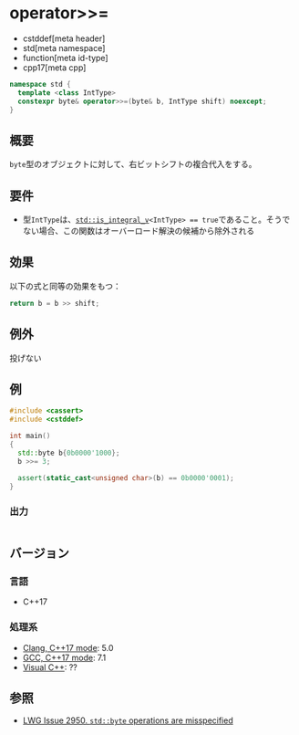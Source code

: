 # operator>>=
* cstddef[meta header]
* std[meta namespace]
* function[meta id-type]
* cpp17[meta cpp]

```cpp
namespace std {
  template <class IntType>
  constexpr byte& operator>>=(byte& b, IntType shift) noexcept;
}
```

## 概要
`byte`型のオブジェクトに対して、右ビットシフトの複合代入をする。


## 要件
- 型`IntType`は、[`std::is_integral_v`](/reference/type_traits/is_integral.md)`<IntType> == true`であること。そうでない場合、この関数はオーバーロード解決の候補から除外される


## 効果
以下の式と同等の効果をもつ：

```cpp
return b = b >> shift;
```


## 例外
投げない


## 例
```cpp example
#include <cassert>
#include <cstddef>

int main()
{
  std::byte b{0b0000'1000};
  b >>= 3;

  assert(static_cast<unsigned char>(b) == 0b0000'0001);
}
```

### 出力
```
```

## バージョン
### 言語
- C++17

### 処理系
- [Clang, C++17 mode](/implementation.md#clang): 5.0
- [GCC, C++17 mode](/implementation.md#gcc): 7.1
- [Visual C++](/implementation.md#visual_cpp): ??


## 参照
- [LWG Issue 2950. `std::byte` operations are misspecified](https://wg21.cmeerw.net/lwg/issue2950)
